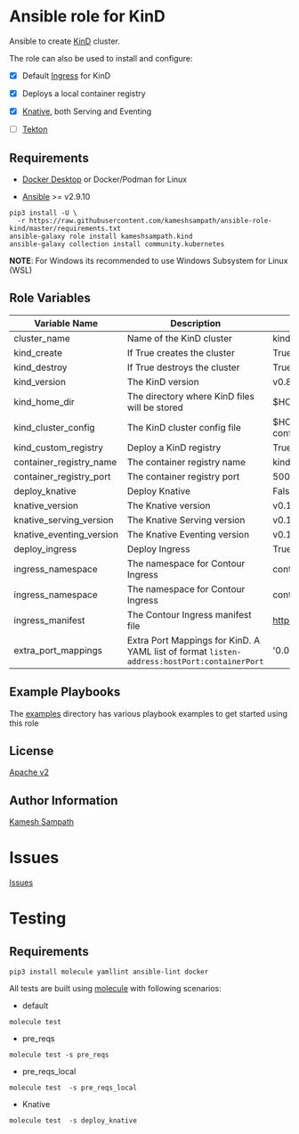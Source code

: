 Ansible role for KinD
=====================

Ansible to create [KinD](https://kind.sigs.k8s.io) cluster. 

The role can also be used to install and configure:

- [x] Default [Ingress](https://kind.sigs.k8s.io/docs/user/ingress/#contour) for KinD

- [x] Deploys a local container registry

- [x] [Knative](https://knative.dev), both Serving and Eventing

- [ ] [Tekton](https://tekton.dev)

Requirements
------------

- [Docker Desktop](https://www.docker.com/products/docker-desktop) or Docker/Podman for Linux

- [Ansible](https://ansible.com) >= v2.9.10 

```shell
pip3 install -U \
  -r https://raw.githubusercontent.com/kameshsampath/ansible-role-kind/master/requirements.txt
ansible-galaxy role install kameshsampath.kind
ansible-galaxy collection install community.kubernetes
```
__NOTE__: For Windows its recommended to use Windows Subsystem for Linux (WSL)

Role Variables
--------------

| Variable Name| Description | Default |
|--|--|--|
| cluster_name| Name of the KinD cluster| kind |
| kind_create|  If True creates the cluster | True |
| kind_destroy| If True destroys the cluster | True |
| kind_version| The KinD version | v0.8.1 |
| kind_home_dir| The directory where KinD files will be stored | $HOME/.kind |
| kind_cluster_config| The KinD cluster config file | $HOME/.kind/{{cluster_name}}/kind-cluster-config.yml |
| kind_custom_registry| Deploy a KinD registry | True |
| container_registry_name | The container registry name | kind-registry |
| container_registry_port | The container registry port | 5000 |
| deploy_knative | Deploy Knative | False |
| knative_version | The Knative version | v0.16.0 |
| knative_serving_version | The Knative Serving version | v0.16.0 |
| knative_eventing_version | The Knative Eventing version | v0.16.0 |
| deploy_ingress | Deploy Ingress | True |
| ingress_namespace | The namespace for Contour Ingress | contour-system |
| ingress_namespace | The namespace for Contour Ingress | contour-system |
| ingress_manifest  | The Contour Ingress manifest file  | https://projectcontour.io/quickstart/contour.yaml |
|extra_port_mappings| Extra Port Mappings for KinD. A YAML list of format `listen-address:hostPort:containerPort` | '0.0.0.0:80:80', '0.0.0.0:443:443' |


Example Playbooks
----------------
The [examples](./examples) directory has various playbook examples to get started using this role

License
-------

[Apache v2](./LICENSE)

Author Information
------------------

[Kamesh Sampath](mailto:kamesh.sampath@hotmail.com)

Issues
=======

[Issues](https://github.com/kameshsampath/ansible-role-kind/issues)

Testing
=======

Requirements
------------

```shell
pip3 install molecule yamllint ansible-lint docker
```

All tests are built using [molecule](https://molecule.readthedocs.io/en/latest/index.html) with following scenarios:

* default 
```shell
molecule test
```
* pre_reqs
```shell
molecule test -s pre_reqs
```
* pre_reqs_local
```shell
molecule test  -s pre_reqs_local
```


* Knative
```shell
molecule test  -s deploy_knative
```

